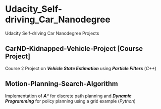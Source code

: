 # Udacity_Self-driving_Car_Nanodegree
Udacity Self-driving Car Nanodegree Projects 


## CarND-Kidnapped-Vehicle-Project [Course Project]
Course 2 Project on _**Vehicle State Estimation**_ using _**Particle Filters**_ (_C++_)


## Motion-Planning-Search-Algorithm 
Implementation of _**A***_ for discrete path planning and _**Dynamic Programming**_ for policy planning using a grid example (_Python_)

